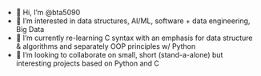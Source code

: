 - 👋 Hi, I’m @bta5090
- 👀 I’m interested in data structures, AI/ML, software + data engineering, Big Data
- 🌱 I’m currently re-learning C syntax with an emphasis for data structure & algorithms and separately OOP principles w/ Python
- 💞️ I’m looking to collaborate on small, short (stand-a-alone) but interesting projects based on Python and C 



